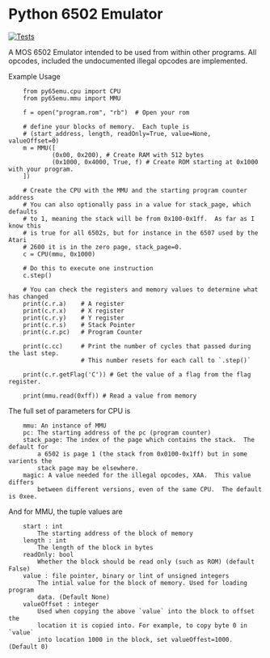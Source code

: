 # Python 6502 Emulator


[![Tests](https://github.com/docmarionum1/py65emu/actions/workflows/run-tests.yml/badge.svg?branch=master)](https://github.com/docmarionum1/py65emu/actions/workflows/run-tests.yml)


A MOS 6502 Emulator intended to be used from within other programs.  All opcodes, included the undocumented illegal opcodes are implemented.

Example Usage

        from py65emu.cpu import CPU
        from py65emu.mmu import MMU

        f = open("program.rom", "rb")  # Open your rom

        # define your blocks of memory.  Each tuple is
        # (start_address, length, readOnly=True, value=None, valueOffset=0)
        m = MMU([
                (0x00, 0x200), # Create RAM with 512 bytes
                (0x1000, 0x4000, True, f) # Create ROM starting at 0x1000 with your program.
        ])

        # Create the CPU with the MMU and the starting program counter address
        # You can also optionally pass in a value for stack_page, which defaults
        # to 1, meaning the stack will be from 0x100-0x1ff.  As far as I know this
        # is true for all 6502s, but for instance in the 6507 used by the Atari
        # 2600 it is in the zero page, stack_page=0.
        c = CPU(mmu, 0x1000)

        # Do this to execute one instruction
        c.step()

        # You can check the registers and memory values to determine what has changed
        print(c.r.a) 	# A register
        print(c.r.x) 	# X register
        print(c.r.y) 	# Y register
        print(c.r.s) 	# Stack Pointer
        print(c.r.pc) 	# Program Counter

        print(c.cc)     # Print the number of cycles that passed during the last step.
                        # This number resets for each call to `.step()`

        print(c.r.getFlag('C')) # Get the value of a flag from the flag register.

        print(mmu.read(0xff)) # Read a value from memory

        

The full set of parameters for CPU is

        mmu: An instance of MMU
        pc: The starting address of the pc (program counter)
        stack_page: The index of the page which contains the stack.  The default for
            a 6502 is page 1 (the stack from 0x0100-0x1ff) but in some varients the
            stack page may be elsewhere.
        magic: A value needed for the illegal opcodes, XAA.  This value differs
            between different versions, even of the same CPU.  The default is 0xee.

And for MMU, the tuple values are

        start : int
            The starting address of the block of memory
        length : int
            The length of the block in bytes
        readOnly: bool
            Whether the block should be read only (such as ROM) (default False)
        value : file pointer, binary or lint of unsigned integers
            The intial value for the block of memory. Used for loading program
            data. (Default None)
        valueOffset : integer
            Used when copying the above `value` into the block to offset the
            location it is copied into. For example, to copy byte 0 in `value`
            into location 1000 in the block, set valueOffest=1000. (Default 0)
